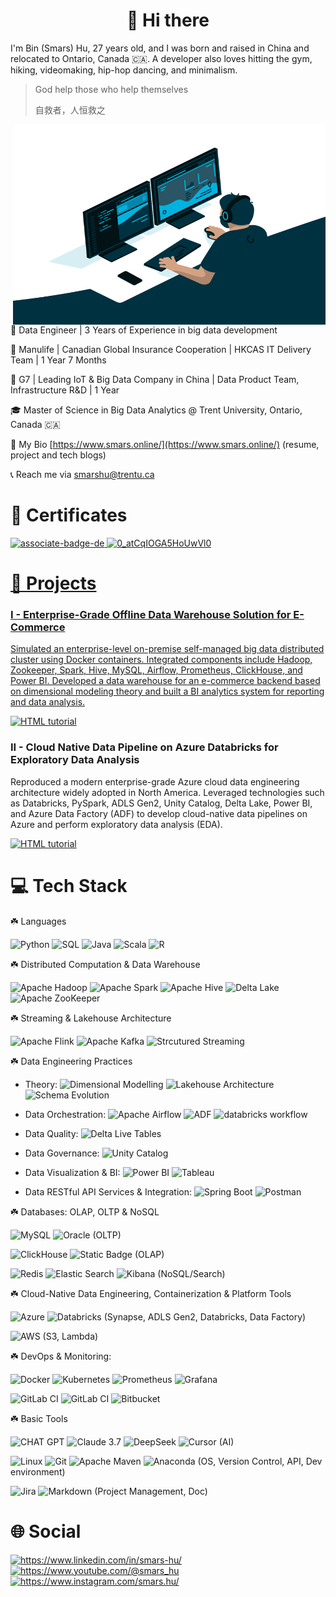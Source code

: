 <h1 align="center">👋 Hi there</h1>

<p> I'm Bin (Smars) Hu, 27 years old, and I was born and raised in China and relocated to Ontario, Canada 🇨🇦.
A developer also loves hitting the gym, hiking, videomaking, hip-hop dancing, and minimalism.</p>

> God help those who help themselves
>
> 自救者，人恒救之

<img align="right" alt="GIF" src="./IMG/code.gif" width="500" height="320" />

🔨 Data Engineer | 3 Years of Experience in big data development

💼 Manulife | Canadian Global Insurance Cooperation | HKCAS IT Delivery Team | 1 Year 7 Months

💼 G7 | Leading IoT & Big Data Company in China | Data Product Team, Infrastructure R&D | 1 Year

🎓 Master of Science in Big Data Analytics @ Trent University, Ontario, Canada 🇨🇦

📝 My Bio [https://www.smars.online/](https://www.smars.online/) (resume, project and tech blogs)

📞 Reach me via smarshu@trentu.ca

<h1>🚀 Certificates</h1>

<a href="https://api.accredible.com/v1/frontend/credential_website_embed_image/certificate/154927293"><img alt="associate-badge-de" src="https://github.com/user-attachments/assets/40e58694-cf95-41e1-954d-e2b4b741db31" width="12%"/>
<img alt="0_atCqIOGA5HoUwVl0" src="https://github.com/user-attachments/assets/a9e376ec-9521-4b05-8539-bfb53d72f66c" width="18%"/>

<h1>🔨 Projects</h1>

### I - Enterprise-Grade Offline Data Warehouse Solution for E-Commerce

Simulated an enterprise-level on-premise self-managed big data distributed cluster using Docker containers. Integrated components include Hadoop, Zookeeper, Spark, Hive, MySQL, Airflow, Prometheus, ClickHouse, and Power BI. Developed a data warehouse for an e-commerce backend based on dimensional modeling theory and built a BI analytics system for reporting and data analysis.

<a href="https://github.com/Smars-Bin-Hu/EComDWH-BatchDataProcessingPlatform"><img src="https://github.com/user-attachments/assets/5b98ca67-3770-4d4a-b444-ad8b70c40557" alt="HTML tutorial" style="width:60%"></a>

### II - Cloud Native Data Pipeline on Azure Databricks for Exploratory Data Analysis

Reproduced a modern enterprise-grade Azure cloud data engineering architecture widely adopted in North America. Leveraged technologies such as Databricks, PySpark, ADLS Gen2, Unity Catalog, Delta Lake, Power BI, and Azure Data Factory (ADF) to develop cloud-native data pipelines on Azure and perform exploratory data analysis (EDA).

<a href="https://github.com/Smars-Bin-Hu/azure-cloud-datapipeline-EDA"><img src="https://github.com/user-attachments/assets/0fa38d0e-caba-43f2-a1d1-c3cd54602ac7" alt="HTML tutorial" style="width:60%"></a>

<h1>💻 Tech Stack</h1>

☘️ Languages

![Python](https://img.shields.io/badge/python-3670A0?style=for-the-badge&logo=python&logoColor=ffdd54)  ![SQL](https://img.shields.io/badge/SQL-2f302e?style=for-the-badge&logo=database&logoColor=white) ![Java](https://img.shields.io/badge/java-%23ED8B00.svg?style=for-the-badge&logo=openjdk&logoColor=white) ![Scala](https://img.shields.io/badge/scala-ff263d?style=for-the-badge&logo=scala&logoColor=ffdd54) ![R](https://img.shields.io/badge/R-3670A0?style=for-the-badge&logo=r&logoColor=ffdd54)

☘️ Distributed Computation & Data Warehouse

![Apache Hadoop](https://img.shields.io/badge/Hadoop-f3f008?style=for-the-badge&logo=apachehadoop&logoColor=black) ![Apache Spark](https://img.shields.io/badge/Spark-2f302e?style=for-the-badge&logo=apachespark&logoColor=red) ![Apache Hive](https://img.shields.io/badge/Hive-FDEE21?style=for-the-badge&logo=apachehive&logoColor=black)  ![Delta Lake](https://img.shields.io/badge/delta_lake-FDEE21?style=for-the-badge&logo=databricks&logoColor=red)  ![Apache ZooKeeper](https://img.shields.io/badge/Zookeeper-8e8c3a?style=for-the-badge&color=8e8c3a)

☘️ Streaming & Lakehouse Architecture

![Apache Flink](https://img.shields.io/badge/Flink-E6526F?style=for-the-badge&logo=apacheflink&logoColor=white) ![Apache Kafka](https://img.shields.io/badge/Kafka-000?style=for-the-badge&logo=apachekafka) ![Strcutured Streaming](https://img.shields.io/badge/spark-structured_streaming-red?style=for-the-badge&logo=apachespark&logoColor=red)

☘️ Data Engineering Practices

- Theory: 
![Dimensional Modelling](https://img.shields.io/badge/dimensional_modelling-07b483?style=for-the-badge)
![Lakehouse Architecture](https://img.shields.io/badge/lakehouse_architecture-07b483?style=for-the-badge)
![Schema Evolution](https://img.shields.io/badge/schema_evolution-07b483?style=for-the-badge)

- Data Orchestration: 
![Apache Airflow](https://img.shields.io/badge/Airflow-017CEE?style=for-the-badge&logo=apacheairflow&logoColor=blue) 
![ADF](https://img.shields.io/badge/azure_data_factory-017CEE?style=for-the-badge&logoColor=blue) 
![databricks workflow](https://img.shields.io/badge/databricks_workflow-017CEE?style=for-the-badge&logoColor=blue) 

- Data Quality: 
![Delta Live Tables](https://img.shields.io/badge/delta_live_tables-red?style=for-the-badge&logoColor=blue) 

- Data Governance: 
![Unity Catalog](https://img.shields.io/badge/unity_catalog-red?style=for-the-badge&logoColor=blue) 

- Data Visualization & BI:
![Power BI](https://img.shields.io/badge/power_bi-FDEE21?style=for-the-badge&logo=powerbi&logoColor=blue) 
![Tableau](https://img.shields.io/badge/tableau-eceeea?style=for-the-badge&logo=tableau&logoColor=blue) 

- Data RESTful API Services & Integration:
![Spring Boot](https://img.shields.io/badge/spring_boot-94d157.svg?style=for-the-badge&logo=springboot&logoColor=white) 
![Postman](https://img.shields.io/badge/Postman-FF6C37?style=for-the-badge&logo=postman&logoColor=white)

☘️ Databases: OLAP, OLTP & NoSQL

![MySQL](https://img.shields.io/badge/mysql-4479A1.svg?style=for-the-badge&logo=mysql&logoColor=white) ![Oracle](https://img.shields.io/badge/Oracle-F80000?style=for-the-badge&logoColor=white) (OLTP)

 ![ClickHouse](https://img.shields.io/badge/ClickHouse-FFCC01?style=for-the-badge&logo=clickhouse&logoColor=white) ![Static Badge](https://img.shields.io/badge/DORIS-%230baa73?style=for-the-badge&logoSize=auto)  (OLAP)

![Redis](https://img.shields.io/badge/redis-%23DD0031.svg?style=for-the-badge&logo=redis&logoColor=white) ![Elastic Search](https://img.shields.io/badge/elasticsearch-12a2b9?style=for-the-badge&logo=elasticsearch&logoColor=white) ![Kibana](https://img.shields.io/badge/kibana-ff0059?style=for-the-badge&logo=kibana&logoColor=white) (NoSQL/Search)

☘️ Cloud-Native Data Engineering, Containerization & Platform Tools

![Azure](https://img.shields.io/badge/azure-%230072C6.svg?style=for-the-badge&logo=microsoftazure&logoColor=white)  ![Databricks](https://img.shields.io/badge/databricks-fdad0d?style=for-the-badge&logo=databricks&logoColor=white) (Synapse, ADLS Gen2, Databricks, Data Factory)
 
![AWS](https://img.shields.io/badge/AWS-0d0435?style=for-the-badge&logo=amazon-aws&logoColor=white) (S3, Lambda)
 
☘️ DevOps & Monitoring:

![Docker](https://img.shields.io/badge/docker-%230db7ed.svg?style=for-the-badge&logo=docker&logoColor=white) ![Kubernetes](https://img.shields.io/badge/kubernetes-%23326ce5.svg?style=for-the-badge&logo=kubernetes&logoColor=white) ![Prometheus](https://img.shields.io/badge/Prometheus-f2f2e8?style=for-the-badge&logo=prometheus&color=f2f2e8) ![Grafana](https://img.shields.io/badge/Grafana-252523?style=for-the-badge&logo=grafana&color=252523)

![GitLab CI](https://img.shields.io/badge/github%20actions-%23181717.svg?style=for-the-badge&logo=github&logoColor=white) ![GitLab CI](https://img.shields.io/badge/gitlab%20ci-%23181717.svg?style=for-the-badge&logo=gitlab&logoColor=white) ![Bitbucket](https://img.shields.io/badge/bitbucket-%230047B3.svg?style=for-the-badge&logo=bitbucket&logoColor=white)

☘️ Basic Tools

![CHAT GPT](https://img.shields.io/badge/chatgpt-eceeea?style=for-the-badge&logo=openai&logoColor=black) ![Claude 3.7](https://img.shields.io/badge/claude3.7-e57f53?style=for-the-badge&logo=claude&logoColor=white) ![DeepSeek](https://img.shields.io/badge/DeepSeek-bbb1f8?style=for-the-badge&logoColor=white) ![Cursor](https://img.shields.io/badge/cursor-black?style=for-the-badge&logo=cursor&logoColor=white) (AI)

![Linux](https://img.shields.io/badge/Linux-FCC624?style=for-the-badge&logo=linux&logoColor=black) ![Git](https://img.shields.io/badge/git-%23F05033.svg?style=for-the-badge&logo=git&logoColor=white) ![Apache Maven](https://img.shields.io/badge/Maven-C71A36?style=for-the-badge&logo=Maven&logoColor=white) ![Anaconda](https://img.shields.io/badge/Anaconda-%2344A833.svg?style=for-the-badge&logo=anaconda&logoColor=white) (OS, Version Control, API, Dev environment)

![Jira](https://img.shields.io/badge/jira-%230A0FFF.svg?style=for-the-badge&logo=jira&logoColor=white) ![Markdown](https://img.shields.io/badge/markdown-%23000000.svg?style=for-the-badge&logo=markdown&logoColor=white) (Project Management, Doc)
 
<h1>🌐 Social</h1>

  <a href="https://www.linkedin.com/in/smars-hu/">
    <img src="https://img.shields.io/badge/linkedin-%230077B5.svg?&style=plastic&logo=linkedin&logoColor=white"  alt="https://www.linkedin.com/in/smars-hu/"/>
  </a>

  <a href="https://www.youtube.com/@smars_hu">
    <img src="https://img.shields.io/badge/YouTube-%23FF0000.svg?&style=plastic&logo=YouTube&logoColor=white"  alt="https://www.youtube.com/@smars_hu"/>
  </a>
  
  <a href="https://www.instagram.com/smars.hu/">
    <img src="https://img.shields.io/badge/Instagram-%23E4405F.svg?&style=plastic&logo=Instagram&logoColor=white"  alt="https://www.instagram.com/smars.hu/"/>
  </a>
